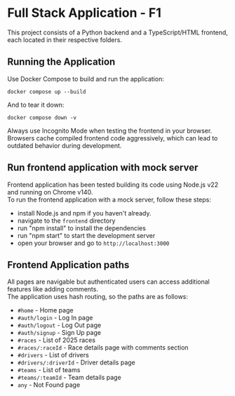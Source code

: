 # Full Stack Application - F1

This project consists of a Python backend and a TypeScript/HTML frontend, each located in their respective folders.

## Running the Application

Use Docker Compose to build and run the application:

```
docker compose up --build
```
And to tear it down:

```
docker compose down -v
```

Always use Incognito Mode when testing the frontend in your browser.
Browsers cache compiled frontend code aggressively, which can lead to outdated behavior during development.

## Run frontend application with mock server
Frontend application has been tested building its code using Node.js v22 and running on Chrome v140.<br>
To run the frontend application with a mock server, follow these steps:
- install Node.js and npm if you haven't already.
- navigate to the `frontend` directory
- run "npm install" to install the dependencies
- run "npm start" to start the development server
- open your browser and go to `http://localhost:3000`

## Frontend Application paths
All pages are navigable but authenticated users can access additional features like adding comments.<br>
The application uses hash routing, so the paths are as follows:
- `#home` - Home page
- `#auth/login` - Log In page
- `#auth/logout` - Log Out page
- `#auth/signup` - Sign Up page
- `#races` - List of 2025 races
- `#races/:raceId` - Race details page with comments section
- `#drivers` - List of drivers
- `#drivers/:driverId` - Driver details page
- `#teams` - List of teams
- `#teams/:teamId` - Team details page
- `any` - Not Found page
